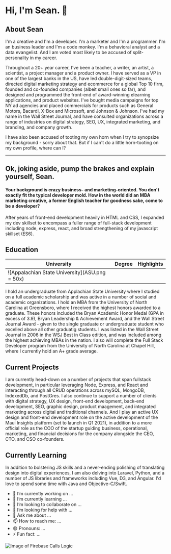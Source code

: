 # Hi, I'm Sean. 👋

## About Sean
I'm a creative and I'm a developer.  I'm a marketer and I'm a programmer. I'm an business leader and I'm a code monkey. I'm a behavioral analyst and a data evangelist. And I am voted most likely to be accused of split-personality in my career.

Throughout a 20+ year career, I've been a teacher, a writer, an artist, a scientist, a project manager and a product owner. I have served as a VP in one of the largest banks in the US, have led double-digit-sized teams, directed digital marketing strategy and ecommerce for a global Top 10 firm, founded and co-founded companies (albeit small ones so far), and designed and programmed the front-end of award-winning elearning applications, and product websites. I've bought media campaigns for top NY ad agencies and placed commercials for products such as General Motors, Bacardi, X-Box and Microsoft, and Johnson & Johnson. I've had my name in the Wall Street Journal, and have consulted organizations across a range of industries on digital strategy, SEO, UX, integrated marketing, and branding, and company growth. 

I have also been accused of tooting my own horn when I try to synopsize my background - sorry about that.  But if I can't do a little horn-tooting on my own profile, where can I?

--------------------------------------
 
## Ok, joking aside, pump the brakes and explain yourself, Sean. 
#### <b>Your background is crazy business- and marketing-oriented. You don't exactly fit the typical developer mold.  How in the world did an MBA marketing creative, a former English teacher for goodness sake, come to be a developer?</b>



After years of front-end development heavily in HTML and CSS, I expanded my dev skillset to encompass a fuller range of full-stack development including node, express, react, and broad strengthening of my javascript skillset (ES6).  



## Education

| University | Degree | Highlights |
|------------|--------|------------|
| ![Appalachian State University](ASU.png = 50x) |  
I hold an undergraduate from Applachian State University where I studied on a full academic scholarship and was active in a number of social and academic organizations.  I hold an MBA from the University of North Carolina at Greensboro, where I received the highest honors awarded to a graduate. These honors included the Bryan Academic Honor Medal (GPA in excess of 3.9), Bryan Leadership & Achievement Award, and the Wall Street Journal Award - given to the single graduate or undergraduate student who excelled above all other graduatig students.  I was listed in the Wall Street Journal in 2006 in the WSJ Best in Class edition, and was included among the highest achieving MBAs in the nation.  I also will complete the Full Stack Developer program from the University of North Carolina at Chapel Hill, where I currently hold an A+ grade average.

## Current Projects

I am currently head-down on a number of  projects that span fullstack development, in particular leveraging Node, Express, and React and interacting through all CRUD operations across mySQL, MongoDB, IndexedDb, and PostGres. I also continue to support a number of clients with digital strategy, UX design, front-end development, back-end development, SEO, graphic design, product maagement, and integrated marketing across digital and traditional channels.  And I play an active UX design and front-end development role on the active development of the Maui Insights platform (set to launch in Q1 2021), in addition to a more official role as the COO of the startup guiding business, operational, marketing, and financial decisions for the company alongside the CEO, CTO, and CSO co-founders.

## Currently Learning

In addition to bolstering JS skills and a never-ending polishing of translating design into digital experiences, I am also delving into Laravel, Python, and a number of JS libraries and frameworks including Vue, D3, and Angular.  I'd love to spend some time with Java and Objective-C/Swift.


- 🔭 I’m currently working on ...
- 🌱 I’m currently learning ...
- 👯 I’m looking to collaborate on ...
- 🤔 I’m looking for help with ...
- 💬 Ask me about ...
- 📫 How to reach me: ...
- 😄 Pronouns: ...
- ⚡ Fun fact: ...





   

![Image of Firebase Calls Logic](PortFooter.gif)